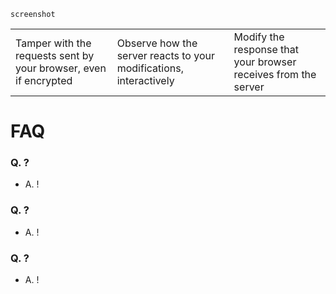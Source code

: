 `screenshot`

| | | |
|---|---|---|
| Tamper with the requests sent by your browser, even if encrypted | Observe how the server reacts to your modifications, interactively | Modify the response that your browser receives from the server |

# FAQ

### Q. ?
 - A. !
### Q. ?
 - A. !
### Q. ?
 - A. !

